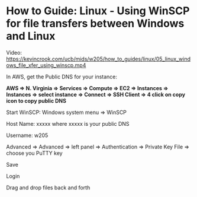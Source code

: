 # How to Guide: Linux - Using WinSCP for file transfers between Windows and Linux

Video: https://kevincrook.com/ucb/mids/w205/how_to_guides/linux/05_linux_windows_file_xfer_using_winscp.mp4

In AWS, get the Public DNS for your instance:

**AWS => N. Virginia => Services => Compute => EC2 => Instances => Instances => select instance => Connect => SSH Client => 4 click on copy icon to copy public DNS**

Start WinSCP: Windows system menu => WinSCP

Host Name: xxxxx 
where xxxxx is your public DNS

Username: w205

Advanced => Advanced => left panel => Authentication => Private Key File => choose you PuTTY key

Save 

Login

Drag and drop files back and forth
